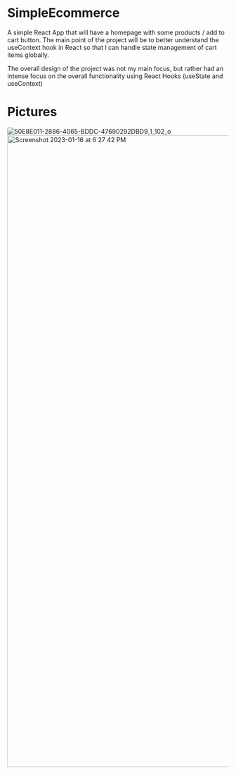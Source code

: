 # SimpleEcommerce
A simple React App that will have a homepage with some products / add to cart button. The main point of the project will be to better understand the useContext hook in React so that I can handle state management of cart items globally. 

The overall design of the project was not my main focus, but rather had an intense focus on the overall functionality using React Hooks (useState and useContext)


# Pictures
![50E8E011-2886-4065-BDDC-47690292DBD9_1_102_o](https://user-images.githubusercontent.com/74205136/212795833-49faecaa-9396-461a-ae28-92ac7231596f.jpeg)
<img width="1437" alt="Screenshot 2023-01-16 at 6 27 42 PM" src="https://user-images.githubusercontent.com/74205136/212796471-a0dbed1f-c32d-4f76-891d-efa45af7b613.png">
